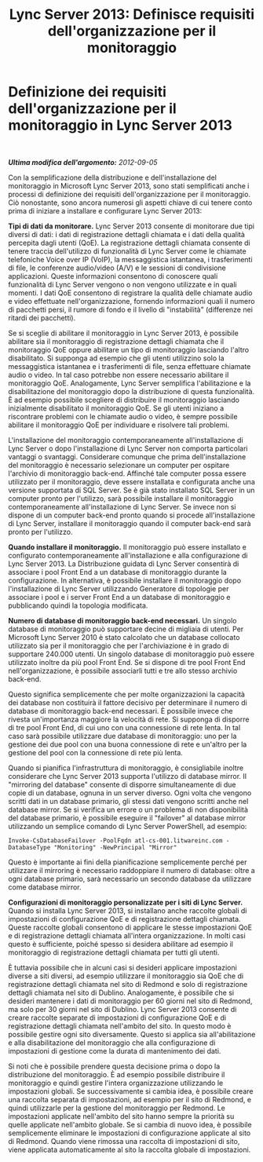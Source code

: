 ﻿---
title: "Lync Server 2013: Definisce requisiti dell'organizzazione per il monitoraggio"
TOCTitle: Definizione dei requisiti dell'organizzazione per il monitoraggio
ms:assetid: d587ff04-9af6-4ac1-ad42-076e7a40ac75
ms:mtpsurl: https://technet.microsoft.com/it-it/library/JJ205284(v=OCS.15)
ms:contentKeyID: 49887777
ms.date: 08/24/2015
mtps_version: v=OCS.15
ms.translationtype: HT
---

# Definizione dei requisiti dell'organizzazione per il monitoraggio in Lync Server 2013

 

_**Ultima modifica dell'argomento:** 2012-09-05_

Con la semplificazione della distribuzione e dell'installazione del monitoraggio in Microsoft Lync Server 2013, sono stati semplificati anche i processi di definizione dei requisiti dell'organizzazione per il monitoraggio. Ciò nonostante, sono ancora numerosi gli aspetti chiave di cui tenere conto prima di iniziare a installare e configurare Lync Server 2013:

**Tipi di dati da monitorare.** Lync Server 2013 consente di monitorare due tipi diversi di dati: i dati di registrazione dettagli chiamata e i dati della qualità percepita dagli utenti (QoE). La registrazione dettagli chiamata consente di tenere traccia dell'utilizzo di funzionalità di Lync Server come le chiamate telefoniche Voice over IP (VoIP), la messaggistica istantanea, i trasferimenti di file, le conferenze audio/video (A/V) e le sessioni di condivisione applicazioni. Queste informazioni consentono di conoscere quali funzionalità di Lync Server vengono o non vengono utilizzate e in quali momenti. I dati QoE consentono di registrare la qualità delle chiamate audio e video effettuate nell'organizzazione, fornendo informazioni quali il numero di pacchetti persi, il rumore di fondo e il livello di "instabilità" (differenze nei ritardi dei pacchetti).

Se si sceglie di abilitare il monitoraggio in Lync Server 2013, è possibile abilitare sia il monitoraggio di registrazione dettagli chiamata che il monitoraggio QoE oppure abilitare un tipo di monitoraggio lasciando l'altro disabilitato. Si supponga ad esempio che gli utenti utilizzino solo la messaggistica istantanea e i trasferimenti di file, senza effettuare chiamate audio o video. In tal caso potrebbe non essere necessario abilitare il monitoraggio QoE. Analogamente, Lync Server semplifica l'abilitazione e la disabilitazione del monitoraggio dopo la distribuzione di questa funzionalità. È ad esempio possibile scegliere di distribuire il monitoraggio lasciando inizialmente disabilitato il monitoraggio QoE. Se gli utenti iniziano a riscontrare problemi con le chiamate audio o video, è sempre possibile abilitare il monitoraggio QoE per individuare e risolvere tali problemi.

L'installazione del monitoraggio contemporaneamente all'installazione di Lync Server o dopo l'installazione di Lync Server non comporta particolari vantaggi o svantaggi. Considerare comunque che prima dell'installazione del monitoraggio è necessario selezionare un computer per ospitare l'archivio di monitoraggio back-end. Affinché tale computer possa essere utilizzato per il monitoraggio, deve essere installata e configurata anche una versione supportata di SQL Server. Se è già stato installato SQL Server in un computer pronto per l'utilizzo, sarà possibile installare il monitoraggio contemporaneamente all'installazione di Lync Server. Se invece non si dispone di un computer back-end pronto quando si procede all'installazione di Lync Server, installare il monitoraggio quando il computer back-end sarà pronto per l'utilizzo.

**Quando installare il monitoraggio.** Il monitoraggio può essere installato e configurato contemporaneamente all'installazione e alla configurazione di Lync Server 2013. La Distribuzione guidata di Lync Server consentirà di associare i pool Front End a un database di monitoraggio durante la configurazione. In alternativa, è possibile installare il monitoraggio dopo l'installazione di Lync Server utilizzando Generatore di topologie per associare i pool e i server Front End a un database di monitoraggio e pubblicando quindi la topologia modificata.

**Numero di database di monitoraggio back-end necessari.** Un singolo database di monitoraggio può supportare decine di migliaia di utenti. Per Microsoft Lync Server 2010 è stato calcolato che un database collocato utilizzato sia per il monitoraggio che per l'archiviazione è in grado di supportare 240.000 utenti. Un singolo database di monitoraggio può essere utilizzato inoltre da più pool Front End. Se si dispone di tre pool Front End nell'organizzazione, è possibile associarli tutti e tre allo stesso archivio back-end.

Questo significa semplicemente che per molte organizzazioni la capacità dei database non costituirà il fattore decisivo per determinare il numero di database di monitoraggio back-end necessari. È possibile invece che rivesta un'importanza maggiore la velocità di rete. Si supponga di disporre di tre pool Front End, di cui uno con una connessione di rete lenta. In tal caso sarà possibile utilizzare due database di monitoraggio: uno per la gestione dei due pool con una buona connessione di rete e un'altro per la gestione del pool con la connessione di rete più lenta.

Quando si pianifica l'infrastruttura di monitoraggio, è consigliabile inoltre considerare che Lync Server 2013 supporta l'utilizzo di database mirror. Il "mirroring del database" consente di disporre simultaneamente di due copie di un database, ognuna in un server diverso. Ogni volta che vengono scritti dati in un database primario, gli stessi dati vengono scritti anche nel database mirror. Se si verifica un errore o un problema di non disponibilità del database primario, è possibile eseguire il "failover" al database mirror utilizzando un semplice comando di Lync Server PowerShell, ad esempio:

    Invoke-CsDatabaseFailover -PoolFqdn atl-cs-001.litwareinc.com -DatabaseType "Monitoring" -NewPrincipal "Mirror"

Questo è importante ai fini della pianificazione semplicemente perché per utilizzare il mirroring è necessario raddoppiare il numero di database: oltre a ogni database primario, sarà necessario un secondo database da utilizzare come database mirror.

**Configurazioni di monitoraggio personalizzate per i siti di Lync Server.** Quando si installa Lync Server 2013, si installano anche raccolte globali di impostazioni di configurazione QoE e di registrazione dettagli chiamata. Queste raccolte globali consentono di applicare le stesse impostazioni QoE e di registrazione dettagli chiamata all'intera organizzazione. In molti casi questo è sufficiente, poiché spesso si desidera abilitare ad esempio il monitoraggio di registrazione dettagli chiamata per tutti gli utenti.

È tuttavia possibile che in alcuni casi si desideri applicare impostazioni diverse a siti diversi, ad esempio utilizzare il monitoraggio sia QoE che di registrazione dettagli chiamata nel sito di Redmond e solo di registrazione dettagli chiamata nel sito di Dublino. Analogamente, è possibile che si desideri mantenere i dati di monitoraggio per 60 giorni nel sito di Redmond, ma solo per 30 giorni nel sito di Dublino. Lync Server 2013 consente di creare raccolte separate di impostazioni di configurazione QoE e di registrazione dettagli chiamata nell'ambito del sito. In questo modo è possibile gestire ogni sito diversamente. Questo si applica sia all'abilitazione e alla disabilitazione del monitoraggio che alla configurazione di impostazioni di gestione come la durata di mantenimento dei dati.

Si noti che è possibile prendere questa decisione prima o dopo la distribuzione del monitoraggio. È ad esempio possibile distribuire il monitoraggio e quindi gestire l'intera organizzazione utilizzando le impostazioni globali. Se successivamente si cambia idea, è possibile creare una raccolta separata di impostazioni, ad esempio per il sito di Redmond, e quindi utilizzarle per la gestione del monitoraggio per Redmond. Le impostazioni applicate nell'ambito del sito hanno sempre la priorità su quelle applicate nell'ambito globale. Se si cambia di nuovo idea, è possibile semplicemente eliminare le impostazioni di configurazione applicate al sito di Redmond. Quando viene rimossa una raccolta di impostazioni di sito, viene applicata automaticamente al sito la raccolta globale di impostazioni.

